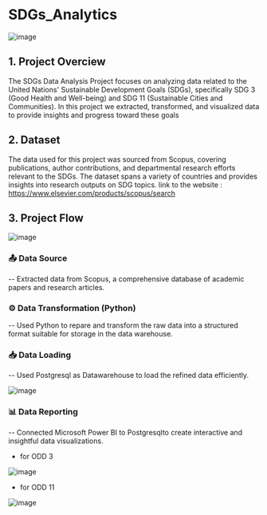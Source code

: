# SDGs_Analytics
![image](https://github.com/user-attachments/assets/7a4bffc0-477f-4386-968f-1b600b098a54)

## 1. Project Overciew
The SDGs Data Analysis Project focuses on analyzing data related to the United Nations' Sustainable Development Goals (SDGs), specifically SDG 3 (Good Health and Well-being) and SDG 11 (Sustainable Cities and Communities). 
In this project we extracted, transformed, and visualized data to provide insights and progress toward these goals

## 2. Dataset
The data used for this project was sourced from Scopus, covering publications, author contributions, and departmental research efforts relevant to the SDGs. The dataset spans a variety of countries and provides insights into research outputs on SDG topics.
link to the website : https://www.elsevier.com/products/scopus/search

## 3. Project Flow
![image](https://github.com/user-attachments/assets/d1925c67-7743-4605-b936-c5f291eab74f)
### 📤 Data Source

-- Extracted data from Scopus, a comprehensive database of academic papers and research articles.
### ⚙️ Data Transformation (Python)

-- Used Python to repare and transform the raw data into a structured format suitable for storage in the data warehouse.
### 📥 Data Loading

-- Used Postgresql as Datawarehouse to load the refined data efficiently.

![image](https://github.com/user-attachments/assets/126329c2-e897-4b33-acc0-8024fd7850af)

### 📊 Data Reporting
-- Connected Microsoft Power BI to Postgresqlto create interactive and insightful data visualizations.

- for ODD 3
  
![image](https://github.com/user-attachments/assets/d8f3b0c2-2cd9-4ab9-99b1-3fb907019b4c)

- for ODD 11
  
![image](https://github.com/user-attachments/assets/4b57a969-49ce-413d-b722-8bcc1efc08b5)

  


